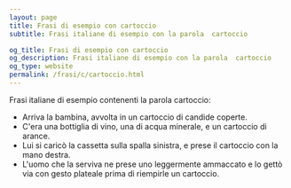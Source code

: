 ```yaml
---
layout: page
title: Frasi di esempio con cartoccio 
subtitle: Frasi italiane di esempio con la parola  cartoccio

og_title: Frasi di esempio con cartoccio 
og_description: Frasi italiane di esempio con la parola  cartoccio
og_type: website
permalink: /frasi/c/cartoccio.html
---
```


Frasi italiane di esempio contenenti la parola cartoccio:


- Arriva la bambina, avvolta in un cartoccio di candide coperte.
- C'era una bottiglia di vino, una di acqua minerale, e un cartoccio di arance.
- Lui si caricò la cassetta sulla spalla sinistra, e prese il cartoccio con la mano destra.
- L'uomo che la serviva ne prese uno leggermente ammaccato e lo gettò via con gesto plateale prima di riempirle un cartoccio.
